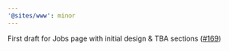 ```yaml
---
'@sites/www': minor
---
```


First draft for Jobs page with initial design & TBA sections ([#169](https://github.com/sveltevietnam/sveltevietnam.dev/issues/169))
